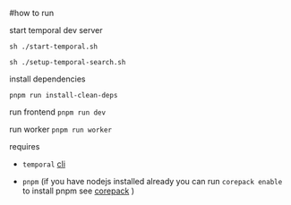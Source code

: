 #how to run

start temporal dev server

`sh ./start-temporal.sh`

`sh ./setup-temporal-search.sh`

install dependencies

`pnpm run install-clean-deps`

run frontend
`pnpm run dev`

run worker
`pnpm run worker`

requires

- `temporal` [cli](https://docs.temporal.io/cli/)

- `pnpm` (if you have nodejs installed already you can run `corepack enable` to install pnpm see [corepack](https://nodejs.org/dist/latest-v20.x/docs/api/corepack.html) )
